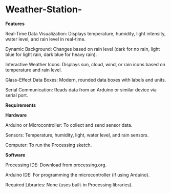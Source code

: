 # Weather-Station-

**Features**

Real-Time Data Visualization: Displays temperature, humidity, light intensity, water level, and rain level in real-time.

Dynamic Background: Changes based on rain level (dark for no rain, light blue for light rain, dark blue for heavy rain).

Interactive Weather Icons: Displays sun, cloud, wind, or rain icons based on temperature and rain level.

Glass-Effect Data Boxes: Modern, rounded data boxes with labels and units.

Serial Communication: Reads data from an Arduino or similar device via serial port.

**Requirements**

**Hardware**

Arduino or Microcontroller: To collect and send sensor data.

Sensors: Temperature, humidity, light, water level, and rain sensors.

Computer: To run the Processing sketch.

**Software**

Processing IDE: Download from processing.org.

Arduino IDE: For programming the microcontroller (if using Arduino).

Required Libraries: None (uses built-in Processing libraries).
